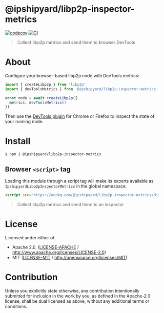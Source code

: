 # @ipshipyard/libp2p-inspector-metrics

[![codecov](https://img.shields.io/codecov/c/github/ipshipyard/js-libp2p-inspector.svg?style=flat-square)](https://codecov.io/gh/ipshipyard/js-libp2p-inspector)
[![CI](https://img.shields.io/github/actions/workflow/status/ipshipyard/js-libp2p-inspector/js-test-and-release.yml?branch=main\&style=flat-square)](https://github.com/ipshipyard/js-libp2p-inspector/actions/workflows/js-test-and-release.yml?query=branch%3Amain)

> Collect libp2p metrics and send them to browser DevTools

# About

<!--

!IMPORTANT!

Everything in this README between "# About" and "# Install" is automatically
generated and will be overwritten the next time the doc generator is run.

To make changes to this section, please update the @packageDocumentation section
of src/index.js or src/index.ts

To experiment with formatting, please run "npm run docs" from the root of this
repo and examine the changes made.

-->

Configure your browser-based libp2p node with DevTools metrics:

```typescript
import { createLibp2p } from 'libp2p'
import { devToolsMetrics } from '@ipshipyard/libp2p-inspector-metrics'

const node = await createLibp2p({
  metrics: devToolsMetrics()
})
```

Then use the [DevTools plugin](https://github.com/ipfs-shipyard/js-libp2p-devtools)
for Chrome or Firefox to inspect the state of your running node.

# Install

```console
$ npm i @ipshipyard/libp2p-inspector-metrics
```

## Browser `<script>` tag

Loading this module through a script tag will make its exports available as `IpshipyardLibp2pInspectorMetrics` in the global namespace.

```html
<script src="https://unpkg.com/@ipshipyard/libp2p-inspector-metrics/dist/index.min.js"></script>
```

> Collect libp2p metrics and send them to an inspector

# License

Licensed under either of

- Apache 2.0, ([LICENSE-APACHE](https://github.com/ipshipyard/js-libp2p-inspector/blob/main/packages/libp2p-inspector-metrics/LICENSE-APACHE) / <http://www.apache.org/licenses/LICENSE-2.0>)
- MIT ([LICENSE-MIT](https://github.com/ipshipyard/js-libp2p-inspector/blob/main/packages/libp2p-inspector-metrics/LICENSE-MIT) / <http://opensource.org/licenses/MIT>)

# Contribution

Unless you explicitly state otherwise, any contribution intentionally submitted for inclusion in the work by you, as defined in the Apache-2.0 license, shall be dual licensed as above, without any additional terms or conditions.
